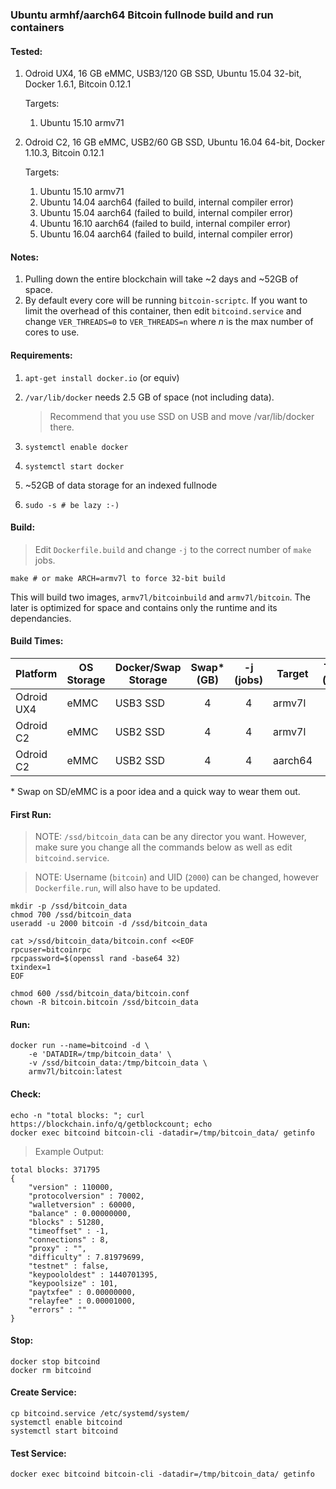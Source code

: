 ### Ubuntu armhf/aarch64 Bitcoin fullnode build and run containers

#### Tested:

1. Odroid UX4, 16 GB eMMC, USB3/120 GB SSD, Ubuntu 15.04 32-bit, Docker 1.6.1, Bitcoin 0.12.1

	Targets:
	
	1. Ubuntu 15.10 armv71 

1. Odroid C2, 16 GB eMMC, USB2/60 GB SSD, Ubuntu 16.04 64-bit, Docker 1.10.3, Bitcoin 0.12.1

	Targets:
	
	1. Ubuntu 15.10 armv71 
	2. Ubuntu 14.04 aarch64 (failed to build, internal compiler error)
	2. Ubuntu 15.04 aarch64 (failed to build, internal compiler error)
	2. Ubuntu 16.10 aarch64 (failed to build, internal compiler error)
	2. Ubuntu 16.04 aarch64 (failed to build, internal compiler error)


#### Notes:

1. Pulling down the entire blockchain will take ~2 days and ~52GB of space.
1. By default every core will be running `bitcoin-scriptc`.  If you want to limit the overhead of this container, then edit `bitcoind.service` and change `VER_THREADS=0` to `VER_THREADS=n` where *n* is the max number of cores to use.

#### Requirements:

1. `apt-get install docker.io` (or equiv)
1. `/var/lib/docker` needs 2.5 GB of space (not including data).

	> Recommend that you use SSD on USB and move /var/lib/docker there.

1. `systemctl enable docker`
1. `systemctl start docker`
1. ~52GB of data storage for an indexed fullnode
1. `sudo -s # be lazy :-)`

#### Build:

> Edit `Dockerfile.build` and change `-j` to the correct number of `make` jobs.

```
make # or make ARCH=armv7l to force 32-bit build
```

This will build two images, `armv7l/bitcoinbuild` and `armv7l/bitcoin`.  The later is optimized for space and contains only the runtime and its dependancies.

#### Build Times:

| Platform    | OS Storage   | Docker/Swap Storage | Swap\* (GB) | -j (jobs) | Target  | Time (min) |
|-------------|--------------|---------------------|:-----------:|:---------:|---------|-----------:|
| Odroid UX4  | eMMC         | USB3 SSD            | 4           |         4 | armv7l  |         72 |
| Odroid C2   | eMMC         | USB2 SSD            | 4           |         4 | armv7l  |         82 |
| Odroid C2   | eMMC         | USB2 SSD            | 4           |         4 | aarch64 |       FAIL |

\* Swap on SD/eMMC is a poor idea and a quick way to wear them out.

#### First Run:

> NOTE: `/ssd/bitcoin_data` can be any director you want.  However, make sure you change all the commands below as well as edit `bitcoind.service`.

> NOTE: Username (`bitcoin`) and UID (`2000`) can be changed, however `Dockerfile.run`, will also have to be updated.

```
mkdir -p /ssd/bitcoin_data
chmod 700 /ssd/bitcoin_data
useradd -u 2000 bitcoin -d /ssd/bitcoin_data

cat >/ssd/bitcoin_data/bitcoin.conf <<EOF
rpcuser=bitcoinrpc
rpcpassword=$(openssl rand -base64 32)
txindex=1
EOF

chmod 600 /ssd/bitcoin_data/bitcoin.conf
chown -R bitcoin.bitcoin /ssd/bitcoin_data
```

#### Run:

```
docker run --name=bitcoind -d \
    -e 'DATADIR=/tmp/bitcoin_data' \
    -v /ssd/bitcoin_data:/tmp/bitcoin_data \
    armv7l/bitcoin:latest
```

#### Check:

```
echo -n "total blocks: "; curl https://blockchain.info/q/getblockcount; echo
docker exec bitcoind bitcoin-cli -datadir=/tmp/bitcoin_data/ getinfo
```

> Example Output:
```
total blocks: 371795
{
    "version" : 110000,
    "protocolversion" : 70002,
    "walletversion" : 60000,
    "balance" : 0.00000000,
    "blocks" : 51280,
    "timeoffset" : -1,
    "connections" : 8,
    "proxy" : "",
    "difficulty" : 7.81979699,
    "testnet" : false,
    "keypoololdest" : 1440701395,
    "keypoolsize" : 101,
    "paytxfee" : 0.00000000,
    "relayfee" : 0.00001000,
    "errors" : ""
}
```

#### Stop:
```
docker stop bitcoind
docker rm bitcoind
```

#### Create Service:
```
cp bitcoind.service /etc/systemd/system/
systemctl enable bitcoind
systemctl start bitcoind
```

#### Test Service:
```
docker exec bitcoind bitcoin-cli -datadir=/tmp/bitcoin_data/ getinfo
```

